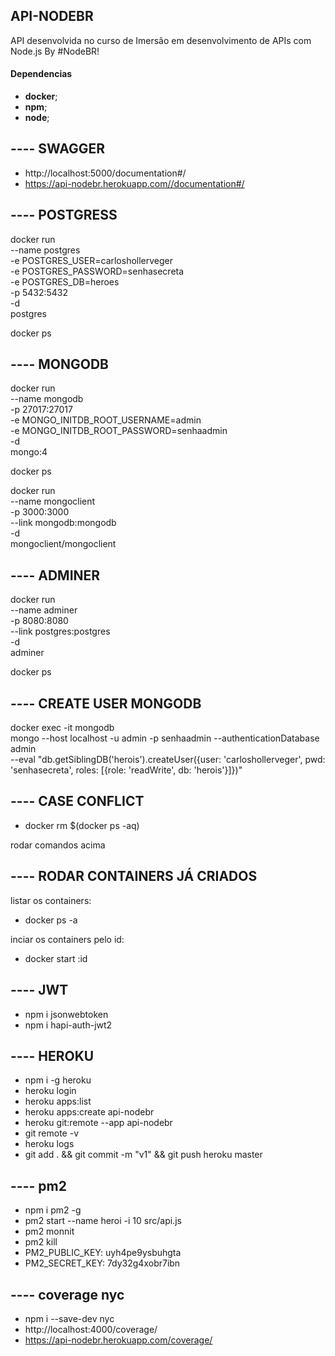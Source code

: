 ## API-NODEBR

API desenvolvida no curso de Imersão em desenvolvimento de APIs com Node.js By #NodeBR!

#### Dependencias

- **docker**;
- **npm**;
- **node**;

## ---- SWAGGER

  - http://localhost:5000/documentation#/
  - https://api-nodebr.herokuapp.com//documentation#/

## ---- POSTGRESS
docker run \
  --name postgres \
  -e POSTGRES_USER=carloshollerveger \
  -e POSTGRES_PASSWORD=senhasecreta \
  -e POSTGRES_DB=heroes \
  -p 5432:5432 \
  -d \
  postgres

docker ps

## ---- MONGODB
docker run \
  --name mongodb \
  -p 27017:27017 \
  -e MONGO_INITDB_ROOT_USERNAME=admin \
  -e MONGO_INITDB_ROOT_PASSWORD=senhaadmin \
  -d \
  mongo:4

docker ps

docker run \
  --name mongoclient \
  -p 3000:3000 \
  --link mongodb:mongodb \
  -d \
  mongoclient/mongoclient

## ---- ADMINER
docker run \
  --name adminer \
  -p 8080:8080 \
  --link postgres:postgres \
  -d \
  adminer

docker ps

## ---- CREATE USER MONGODB
docker exec -it mongodb \
  mongo --host localhost -u admin -p senhaadmin --authenticationDatabase admin \
  --eval "db.getSiblingDB('herois').createUser({user: 'carloshollerveger', pwd: 'senhasecreta', roles: [{role: 'readWrite', db: 'herois'}]})"

## ---- CASE CONFLICT
  - docker rm $(docker ps -aq)

  rodar comandos acima

## ---- RODAR CONTAINERS JÁ CRIADOS
 listar os containers:
  - docker ps -a

  inciar os containers pelo id:
  - docker start :id

## ---- JWT
  - npm i jsonwebtoken
  - npm i hapi-auth-jwt2

## ---- HEROKU
  - npm i -g heroku
  - heroku login
  - heroku apps:list
  - heroku apps:create api-nodebr
  - heroku git:remote --app api-nodebr
  - git remote -v
  - heroku logs
  - git add . && git commit -m "v1" && git push heroku master 

## ---- pm2
  - npm i pm2 -g
  - pm2 start --name heroi -i 10 src/api.js
  - pm2 monnit
  - pm2 kill
  - PM2_PUBLIC_KEY: uyh4pe9ysbuhgta
  - PM2_SECRET_KEY: 7dy32g4xobr7ibn

## ---- coverage nyc
  - npm i --save-dev nyc
  - http://localhost:4000/coverage/
  - https://api-nodebr.herokuapp.com/coverage/